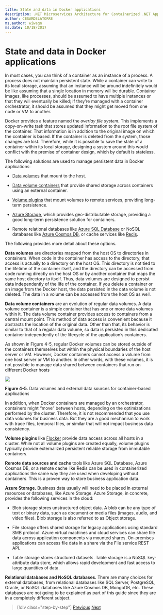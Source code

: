 ```yaml
---
title: State and data in Docker applications
description: .NET Microservices Architecture for Containerized .NET Applications | State and data in Docker applications
author: CESARDELATORRE
ms.author: wiwagn
ms.date: 10/18/2017
---
```

# State and data in Docker applications

In most cases, you can think of a container as an instance of a process. A process does not maintain persistent state. While a container can write to its local storage, assuming that an instance will be around indefinitely would be like assuming that a single location in memory will be durable. Container images, like processes, should be assumed to have multiple instances or that they will eventually be killed; if they’re managed with a container orchestrator, it should be assumed that they might get moved from one node or VM to another.

Docker provides a feature named the *overlay file system*. This implements a copy-on-write task that stores updated information to the root file system of the container. That information is in addition to the original image on which the container is based. If the container is deleted from the system, those changes are lost. Therefore, while it is possible to save the state of a container within its local storage, designing a system around this would conflict with the premise of container design, which by default is stateless.

The following solutions are used to manage persistent data in Docker applications:

- [Data volumes](https://docs.docker.com/engine/tutorials/dockervolumes/) that mount to the host.

- [Data volume containers](https://docs.docker.com/engine/tutorials/dockervolumes/#creating-and-mounting-a-data-volume-container) that provide shared storage across containers using an external container.

- [Volume plugins](https://docs.docker.com/engine/tutorials/dockervolumes/) that mount volumes to remote services, providing long-term persistence.

- [Azure Storage](https://docs.microsoft.com/azure/storage/), which provides geo-distributable storage, providing a good long-term persistence solution for containers.

- Remote relational databases like [Azure SQL Database](https://azure.microsoft.com/services/sql-database/) or NoSQL databases like [Azure Cosmos DB](https://docs.microsoft.com/azure/cosmos-db/introduction), or cache services like [Redis](https://redis.io/).

The following provides more detail about these options.

**Data volumes** are directories mapped from the host OS to directories in containers. When code in the container has access to the directory, that access is actually to a directory on the host OS. This directory is not tied to the lifetime of the container itself, and the directory can be accessed from code running directly on the host OS or by another container that maps the same host directory to itself. Thus, data volumes are designed to persist data independently of the life of the container. If you delete a container or an image from the Docker host, the data persisted in the data volume is not deleted. The data in a volume can be accessed from the host OS as well.

**Data volume containers** are an evolution of regular data volumes. A data volume container is a simple container that has one or more data volumes within it. The data volume container provides access to containers from a central mount point. This method of data access is convenient because it abstracts the location of the original data. Other than that, its behavior is similar to that of a regular data volume, so data is persisted in this dedicated container independently of the lifecycle of the application’s containers.

As shown in Figure 4-5, regular Docker volumes can be stored outside of the containers themselves but within the physical boundaries of the host server or VM. However, Docker containers cannot access a volume from one host server or VM to another. In other words, with these volumes, it is not possible to manage data shared between containers that run on different Docker hosts

![](./media/image5.png)

**Figure 4-5**. Data volumes and external data sources for container-based applications

In addition, when Docker containers are managed by an orchestrator, containers might “move” between hosts, depending on the optimizations performed by the cluster. Therefore, it is not recommended that you use data volumes for business data. But they are a good mechanism to work with trace files, temporal files, or similar that will not impact business data consistency.

**Volume plugins** like [Flocker](https://clusterhq.com/flocker/) provide data access across all hosts in a cluster. While not all volume plugins are created equally, volume plugins typically provide externalized persistent reliable storage from immutable containers.

**Remote data sources and cache** tools like Azure SQL Database, Azure Cosmos DB, or a remote cache like Redis can be used in containerized applications the same way they are used when developing without containers. This is a proven way to store business application data.

**Azure Storage.** Business data usually will need to be placed in external resources or databases, like Azure Storage. Azure Storage, in concrete, provides the following services in the cloud:

- Blob storage stores unstructured object data. A blob can be any type of text or binary data, such as document or media files (images, audio, and video files). Blob storage is also referred to as Object storage.

- File storage offers shared storage for legacy applications using standard SMB protocol. Azure virtual machines and cloud services can share file data across application components via mounted shares. On-premises applications can access file data in a share via the File service REST API.

- Table storage stores structured datasets. Table storage is a NoSQL key-attribute data store, which allows rapid development and fast access to large quantities of data.

**Relational databases and NoSQL databases.** There are many choices for external databases, from relational databases like SQL Server, PostgreSQL, Oracle, or NoSQL databases like Azure Cosmos DB, MongoDB, etc. These databases are not going to be explained as part of this guide since they are in a completely different subject.


> [!div  class="step-by-step"]
> [Previous](containerize-monolithic-applications.md)
> [Next](service-oriented-architecture.md)
